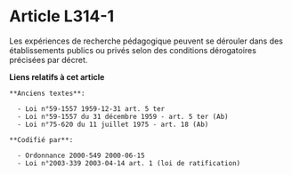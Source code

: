 # Article L314-1

Les expériences de recherche pédagogique peuvent se dérouler dans des établissements publics ou privés selon des conditions
dérogatoires précisées par décret.

**Liens relatifs à cet article**

	**Anciens textes**:

	  - Loi n°59-1557 1959-12-31 art. 5 ter
	  - Loi n°59-1557 du 31 décembre 1959 - art. 5 ter (Ab)
	  - Loi n°75-620 du 11 juillet 1975 - art. 18 (Ab)

	**Codifié par**:

	  - Ordonnance 2000-549 2000-06-15
	  - Loi n°2003-339 2003-04-14 art. 1 (loi de ratification)
